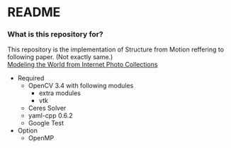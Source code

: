 # README #

### What is this repository for? ###
This repository is the implementation of Structure from Motion reffering to following paper. (Not exactly same.)  
[Modeling the World from Internet Photo Collections](http://phototour.cs.washington.edu/ModelingTheWorld_ijcv07.pdf)

* Required
	* OpenCV 3.4 with following modules
		* extra modules
		* vtk
	* Ceres Solver
	* yaml-cpp 0.6.2
	* Google Test
* Option
	* OpenMP
